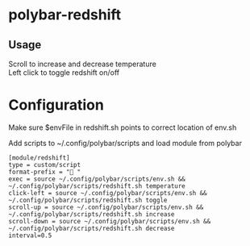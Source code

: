 # polybar-redshift

## Usage 
Scroll to increase and decrease temperature <br />
Left click to toggle redshift on/off

# Configuration 
Make sure $envFile in redshift.sh points to correct location of env.sh <br />


Add scripts to ~/.config/polybar/scripts and load module from polybar

```
[module/redshift]
type = custom/script
format-prefix = " "  
exec = source ~/.config/polybar/scripts/env.sh && ~/.config/polybar/scripts/redshift.sh temperature 
click-left = source ~/.config/polybar/scripts/env.sh && ~/.config/polybar/scripts/redshift.sh toggle 
scroll-up = source ~/.config/polybar/scripts/env.sh && ~/.config/polybar/scripts/redshift.sh increase
scroll-down = source ~/.config/polybar/scripts/env.sh && ~/.config/polybar/scripts/redshift.sh decrease
interval=0.5
```

